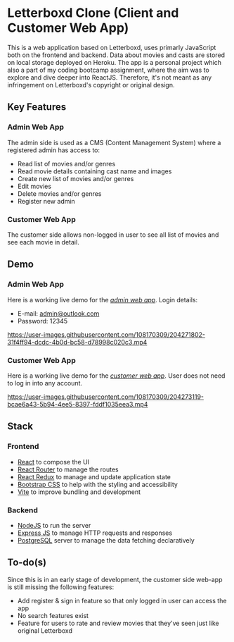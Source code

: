# Letterboxd Clone (Client and Customer Web App)

This is a web application based on Letterboxd, uses primarly JavaScript both on the frontend and backend. Data about movies and casts are stored on local storage deployed on Heroku. The app is a personal project which also a part of my coding bootcamp assignment, where the aim was to explore and dive deeper into ReactJS. Therefore, it's not meant as any infringement on Letterboxd's copyright or original design.

## Key Features

### Admin Web App
The admin side is used as a CMS (Content Management System) where a registered admin has access to:
* Read list of movies and/or genres
* Read movie details containing cast name and images
* Create new list of movies and/or genres
* Edit movies
* Delete movies and/or genres
* Register new admin

### Customer Web App
The customer side allows non-logged in user to see all list of movies and see each movie in detail.

## Demo

### Admin Web App
Here is a working live demo for the [_admin web app_](https://letterboxd-project-cms.web.app/). 
Login details:
- E-mail: admin@outlook.com
- Password: 12345

https://user-images.githubusercontent.com/108170309/204271802-31f4ff94-dcdc-4b0d-bc58-d78998c020c3.mp4

### Customer Web App
Here is a working live demo for the [_customer web app_](https://letterboxd-project-client.web.app/).
User does not need to log in into any account.

https://user-images.githubusercontent.com/108170309/204273119-bcae6a43-5b94-4ee5-8397-fddf1035eea3.mp4

## Stack

### Frontend
* [React](https://reactjs.org/) to compose the UI
* [React Router](https://reactrouter.com/) to manage the routes
* [React Redux](https://react-redux.js.org/) to manage and update application state
* [Bootstrap CSS](https://react-bootstrap.github.io/) to help with the styling and accessibility
* [Vite](https://vitejs.dev/) to improve bundling and development

### Backend
* [NodeJS](https://nodejs.org/en/) to run the server
* [Express JS](http://expressjs.com/) to manage HTTP requests and responses
* [PostgreSQL](https://www.postgresql.org/) server to manage the data fetching declaratively

## To-do(s)
Since this is in an early stage of development, the customer side web-app is still missing the following features:
* Add register & sign in feature so that only logged in user can access the app
* No search features exist
* Feature for users to rate and review movies that they've seen just like original Letterboxd
